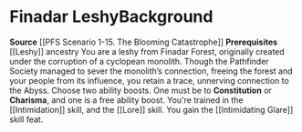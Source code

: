 ﻿---
ability: null
ability_boost: null
feat: null
id: '143'
name: Finadar Leshy
prerequisite: null
rarity: null
skill: null
source: '[[DATABASE/source/PFS Scenario 1-15. The Blooming Catastrophe|PFS Scenario
  #1-15: The Blooming Catastrophe]]'
subcategory: null
trait: null
type: null

---
# Finadar Leshy<span class="item-type">Background</span>

**Source** [[PFS Scenario 1-15. The Blooming Catastrophe]]
**Prerequisites** [[Leshy]] ancestry
You are a leshy from Finadar Forest, originally created under the corruption of a cyclopean monolith. Though the Pathfinder Society managed to sever the monolith’s connection, freeing the forest and your people from its influence, you retain a trace, unnerving connection to the Abyss.
Choose two ability boosts. One must be to **Constitution** or **Charisma**, and one is a free ability boost.
You're trained in the [[Intimidation]] skill, and the [[Lore]] skill. You gain the [[Intimidating Glare]] skill feat.